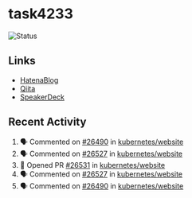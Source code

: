 # task4233
![Status](https://github-readme-stats.vercel.app/api?username=task4233&count_private=true&show_icons=true&theme=chartreuse-dark)

## Links
 - [HatenaBlog](https://task4233.hatenablog.com/)
 - [Qiita](https://qiita.com/task4233)
 - [SpeakerDeck](https://speakerdeck.com/task4233)

## Recent Activity
<!--START_SECTION:activity-->
1. 🗣 Commented on [#26490](https://github.com/kubernetes/website/issues/26490) in [kubernetes/website](https://github.com/kubernetes/website)
2. 🗣 Commented on [#26527](https://github.com/kubernetes/website/issues/26527) in [kubernetes/website](https://github.com/kubernetes/website)
3. 💪 Opened PR [#26531](https://github.com/kubernetes/website/pull/26531) in [kubernetes/website](https://github.com/kubernetes/website)
4. 🗣 Commented on [#26527](https://github.com/kubernetes/website/issues/26527) in [kubernetes/website](https://github.com/kubernetes/website)
5. 🗣 Commented on [#26490](https://github.com/kubernetes/website/issues/26490) in [kubernetes/website](https://github.com/kubernetes/website)
<!--END_SECTION:activity-->
